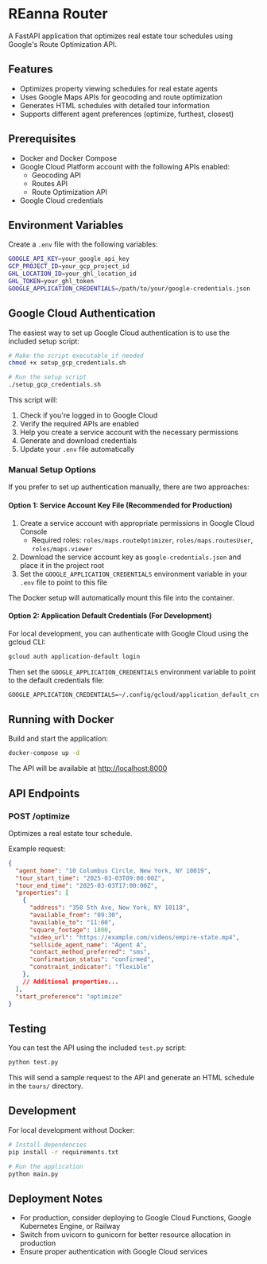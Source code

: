 # REanna Router

A FastAPI application that optimizes real estate tour schedules using Google's Route Optimization API.

## Features

- Optimizes property viewing schedules for real estate agents
- Uses Google Maps APIs for geocoding and route optimization
- Generates HTML schedules with detailed tour information
- Supports different agent preferences (optimize, furthest, closest)

## Prerequisites

- Docker and Docker Compose
- Google Cloud Platform account with the following APIs enabled:
  - Geocoding API
  - Routes API
  - Route Optimization API
- Google Cloud credentials

## Environment Variables

Create a `.env` file with the following variables:

```bash
GOOGLE_API_KEY=your_google_api_key
GCP_PROJECT_ID=your_gcp_project_id
GHL_LOCATION_ID=your_ghl_location_id
GHL_TOKEN=your_ghl_token
GOOGLE_APPLICATION_CREDENTIALS=/path/to/your/google-credentials.json
```

## Google Cloud Authentication

The easiest way to set up Google Cloud authentication is to use the included setup script:

```bash
# Make the script executable if needed
chmod +x setup_gcp_credentials.sh

# Run the setup script
./setup_gcp_credentials.sh
```

This script will:

1. Check if you're logged in to Google Cloud
2. Verify the required APIs are enabled
3. Help you create a service account with the necessary permissions
4. Generate and download credentials
5. Update your `.env` file automatically

### Manual Setup Options

If you prefer to set up authentication manually, there are two approaches:

#### Option 1: Service Account Key File (Recommended for Production)

1. Create a service account with appropriate permissions in Google Cloud Console
   - Required roles: `roles/maps.routeOptimizer`, `roles/maps.routesUser`, `roles/maps.viewer`
2. Download the service account key as `google-credentials.json` and place it in the project root
3. Set the `GOOGLE_APPLICATION_CREDENTIALS` environment variable in your `.env` file to point to this file

The Docker setup will automatically mount this file into the container.

#### Option 2: Application Default Credentials (For Development)

For local development, you can authenticate with Google Cloud using the gcloud CLI:

```bash
gcloud auth application-default login
```

Then set the `GOOGLE_APPLICATION_CREDENTIALS` environment variable to point to the default credentials file:

```txt
GOOGLE_APPLICATION_CREDENTIALS=~/.config/gcloud/application_default_credentials.json
```

## Running with Docker

Build and start the application:

```bash
docker-compose up -d
```

The API will be available at <http://localhost:8000>

## API Endpoints

### POST /optimize

Optimizes a real estate tour schedule.

Example request:

```json
{
  "agent_home": "10 Columbus Circle, New York, NY 10019",
  "tour_start_time": "2025-03-03T09:00:00Z",
  "tour_end_time": "2025-03-03T17:00:00Z",
  "properties": [
    {
      "address": "350 5th Ave, New York, NY 10118",
      "available_from": "09:30",
      "available_to": "11:00",
      "square_footage": 1800,
      "video_url": "https://example.com/videos/empire-state.mp4",
      "sellside_agent_name": "Agent A",
      "contact_method_preferred": "sms",
      "confirmation_status": "confirmed",
      "constraint_indicator": "flexible"
    },
    // Additional properties...
  ],
  "start_preference": "optimize"
}
```

## Testing

You can test the API using the included `test.py` script:

```bash
python test.py
```

This will send a sample request to the API and generate an HTML schedule in the `tours/` directory.

## Development

For local development without Docker:

```bash
# Install dependencies
pip install -r requirements.txt

# Run the application
python main.py
```

## Deployment Notes

- For production, consider deploying to Google Cloud Functions, Google Kubernetes Engine, or Railway
- Switch from uvicorn to gunicorn for better resource allocation in production
- Ensure proper authentication with Google Cloud services
